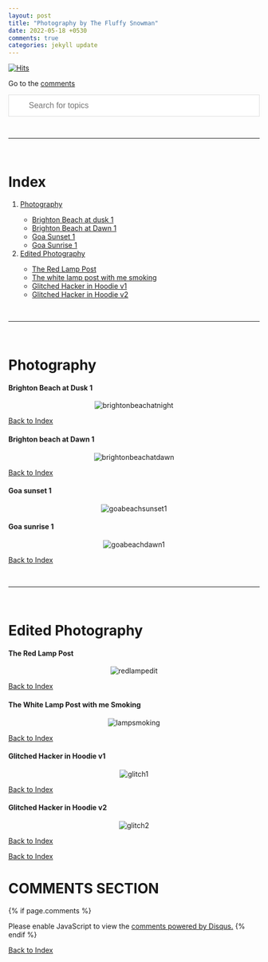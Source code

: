 ```yaml
---
layout: post
title: "Photography by The Fluffy Snowman"
date: 2022-05-18 +0530
comments: true
categories: jekyll update
---
```


<script>
function myFunction() {

  var input, filter, ul, li, a, i, txtValue;
  input = document.getElementById('myInput');
  filter = input.value.toUpperCase();
  ul = document.getElementById("myUL");
  li = ul.getElementsByTagName('li');

  for (i = 0; i < li.length; i++) {
    a = li[i].getElementsByTagName("a")[0];
    txtValue = a.textContent || a.innerText;
    if (txtValue.toUpperCase().indexOf(filter) > -1) {
      li[i].style.display = "";
    } else {
      li[i].style.display = "none";
    }
  }
}


////////////////////////////////////


function toggleFullscreen(elem) {
  elem = elem || document.documentElement;
  if (!document.fullscreenElement && !document.mozFullScreenElement &&
    !document.webkitFullscreenElement && !document.msFullscreenElement) {
    if (elem.requestFullscreen) {
      elem.requestFullscreen();
    } else if (elem.msRequestFullscreen) {
      elem.msRequestFullscreen();
    } else if (elem.mozRequestFullScreen) {
      elem.mozRequestFullScreen();
    } else if (elem.webkitRequestFullscreen) {
      elem.webkitRequestFullscreen(Element.ALLOW_KEYBOARD_INPUT);
    }
  } else {
    if (document.exitFullscreen) {
      document.exitFullscreen();
    } else if (document.msExitFullscreen) {
      document.msExitFullscreen();
    } else if (document.mozCancelFullScreen) {
      document.mozCancelFullScreen();
    } else if (document.webkitExitFullscreen) {
      document.webkitExitFullscreen();
    }
  }
}

document.getElementById('img1').addEventListener('click', function() {
  toggleFullscreen(this);
});

</script>

<style>
#myInput {
  background-image: url('/css/searchicon.png'); 
  background-position: 10px 12px; 
  background-repeat: no-repeat; 
  width: 100%;
  font-size: 16px; 
  padding: 12px 20px 12px 40px;
  border: 1px solid #ddd;
  margin-bottom: 12px; 
}




#img1 { cursor:zoom-in; }
#img1:-webkit-full-screen { cursor:zoom-out; }
#img1:-moz-full-screen { cursor:zoom-out; }
#img1:-ms-fullscreen { cursor:zoom-out; }
#img1:fullscreen { cursor:zoom-out; }

</style>

[![Hits](https://hits.seeyoufarm.com/api/count/incr/badge.svg?url=https%3A%2F%2Fgithub.com%2FFluffySnowman%2Ffluffysnowman.github.io&count_bg=%2379C83D&title_bg=%23555555&icon=&icon_color=%23E7E7E7&title=hits&edge_flat=false)](https://hits.seeyoufarm.com)

<head>
<link rel="apple-touch-icon" sizes="180x180" href="/apple-touch-icon.png">
<link rel="icon" type="image/png" sizes="32x32" href="/favicon-32x32.png">
<link rel="icon" type="image/png" sizes="16x16" href="/favicon-16x16.png">
<link rel="manifest" href="/site.webmanifest">
</head>
<!--
extra_javascript:
    /scripts/copy_code.js
-->

Go to the [comments](#comments-section)

<div>

<input type="text" id="myInput" onkeyup="myFunction()" placeholder="Search for topics">

</div>

<br>
<hr>
<br>

# Index

<ol>
    <li><a href="#photography">Photography</a></li> 
          <ul id="myUL">
            <li><a href="#brighton-beach-at-dusk-1">Brighton Beach at dusk 1</a></li>
            <li><a href="#brighton-beach-at-dawn-1">Brighton Beach at Dawn 1</a></li>
            <li><a href="#goa-sunset-1">Goa Sunset 1</a></li>
            <li><a href="#goa-sunrise-1">Goa Sunrise 1</a></li>
          </ul>
    <li><a href="#edited-photography">Edited Photography</a></li>
            <ul id="myUL">
                <li><a href="#the-red-lamp-post">The Red Lamp Post</a></li>
                <li><a href="#the-white-lamp-post-with-me-smoking">The white lamp post with me smoking</a></li>
                <li><a href="#glitched-hacker-in-hoodie-v1">Glitched Hacker in Hoodie v1</a></li>
                <li><a href="#glitched-hacker-in-hoodie-v2">Glitched Hacker in Hoodie v2</a></li>
          </ul>
</ol>

<br>
<hr>
<br>

# Photography

#### Brighton Beach at Dusk 1

<p align="center">
<img id="img1" src="/assets/photography/brightonbeachnight.jpg" alt="brightonbeachatnight">
</p>

[Back to Index](#index)

#### Brighton beach at Dawn 1

<p align="center">
<img src="/assets/photography/brightonbeachdawn1.jpg" alt="brightonbeachatdawn">
</p>

[Back to Index](#index)

#### Goa sunset 1

<p align="center">
<img src="/assets/photography/goabeachsunset1.jpg" alt="goabeachsunset1">
</p>

#### Goa sunrise 1

<p align="center">
<img src="/assets/photography/goabeachdawn.jpg" alt="goabeachdawn1">
</p>

[Back to Index](#index)

<br>
<hr>
<br>

# Edited Photography

#### The Red Lamp Post

<p align="center">
<img src="/assets/photography/lampred.png" alt="redlampedit">
</p>

[Back to Index](#index)

#### The White Lamp Post with me Smoking

<p align="center">
<img src="/assets/photography/lampsmoking.png" alt="lampsmoking">
</p>

[Back to Index](#index)

#### Glitched Hacker in Hoodie v1

<p align="center">
<img src="/assets/photography/glitchalf.gif" alt="glitch1">
</p>

[Back to Index](#index)

#### Glitched Hacker in Hoodie v2

<p align="center">
<img src="/assets/photography/glitchfull.gif" alt="glitch2">
</p>

[Back to Index](#index)









[Back to Index](#index)

# COMMENTS SECTION

{% if page.comments %}

<div id="disqus_thread"></div>
<script>
    (function() { 
    var d = document, s = d.createElement('script');
    s.src = 'https://fluffysnowman.disqus.com/embed.js';
    s.setAttribute('data-timestamp', +new Date());
    (d.head || d.body).appendChild(s);
    })();
</script>
<noscript>Please enable JavaScript to view the <a href="https://disqus.com/?ref_noscript">comments powered by Disqus.</a></noscript>
{% endif %}

[Back to Index](#index)



